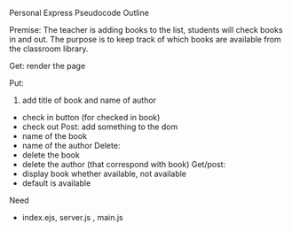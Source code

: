 Personal Express Pseudocode
Outline

Premise: The teacher is adding books to the list, students will check books in and out. The purpose is to keep track of which books are available from the classroom library.

Get: render the page

Put:
1. add title of book and name of author
- check in button (for checked in book)
- check out
Post: add something to the dom
- name of the book
- name of the author
Delete:
- delete the book
- delete the author (that correspond with book)
Get/post:
- display book whether available, not available
- default is available

Need
- index.ejs, server.js , main.js
